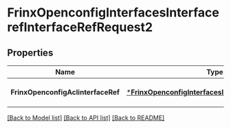 # FrinxOpenconfigInterfacesInterfacerefInterfaceRefRequest2

## Properties
Name | Type | Description | Notes
------------ | ------------- | ------------- | -------------
**FrinxOpenconfigAclinterfaceRef** | [***FrinxOpenconfigInterfacesInterfacerefInterfaceRef**](frinx.openconfig.interfaces.interfaceref.InterfaceRef.md) |  | [optional] [default to null]

[[Back to Model list]](../README.md#documentation-for-models) [[Back to API list]](../README.md#documentation-for-api-endpoints) [[Back to README]](../README.md)


